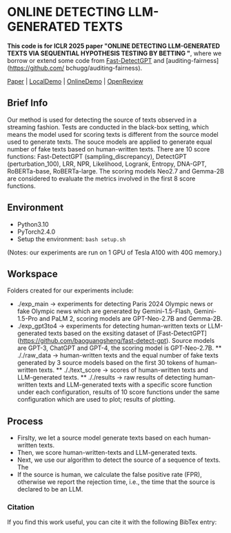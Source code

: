 # ONLINE DETECTING LLM-GENERATED TEXTS
**This code is for ICLR 2025 paper "ONLINE DETECTING LLM-GENERATED TEXTS VIA SEQUENTIAL HYPOTHESIS TESTING BY BETTING "**, where we borrow or extend some code from [Fast-DetectGPT](https://github.com/baoguangsheng/fast-detect-gpt) and [auditing-fairness](https://github.com/ bchugg/auditing-fairness).

[Paper](url) 
| [LocalDemo](#local-demo)
| [OnlineDemo](http://region-9.autodl.pro:21504/)
| [OpenReview](https://openreview.net/forum?id=Bpcgcr8E8Z)

## Brief Info
Our method is used for detecting the source of texts observed in a streaming fashion. Tests are conducted in the black-box setting, which means the model used for scoring texts is different from the source model used to generate texts. The souce models are applied to generate equal number of fake texts based on human-written texts. There are 10 score functions: Fast-DetectGPT (sampling_discrepancy), DetectGPT (perturbation_100), LRR, NPR, Likelihood, Logrank, Entropy, DNA-GPT, RoBERTa-base, RoBERTa-large. The scoring models Neo2.7 and Gemma-2B are considered to evaluate the metrics involved in the first 8 score functions. 

## Environment
* Python3.10
* PyTorch2.4.0
* Setup the environment:
  ```bash setup.sh```
  
(Notes: our experiments are run on 1 GPU of Tesla A100 with 40G memory.)

## Workspace
Folders created for our experiments include:
* ./exp_main -> experiments for detecting Paris 2024 Olympic news or fake Olympic news which are generated by Gemini-1.5-Flash, Gemini-1.5-Pro and PaLM 2, scoring models are GPT-Neo-2.7B and Gemma-2B.
*  ./exp_gpt3to4 -> experiments for detecting human-written texts or LLM-generated texts based on the exsiting dataset of [Fast-DetectGPT] (https://github.com/baoguangsheng/fast-detect-gpt). Source models are GPT-3, ChatGPT and GPT-4, the scoring model is GPT-Neo-2.7B.
** ././raw_data -> human-written texts and the equal number of fake texts generated by 3 source models based on the first 30 tokens of human-written texts.
** ././text_score -> scores of human-written texts and LLM-generated texts.
** ././results -> raw results of detecting human-written texts and LLM-generated texts with a specific score function under each configuration, results of 10 score functions under the same configuration which are used to plot; results of plotting.


## Process
* Firslty, we let a source model generate texts based on each human-written texts.
* Then, we score human-written-texts and LLM-generated texts.
* Next, we use our algorithm to detect the source of a sequence of texts. The 
* If the source is human, we calculate the false positive rate (FPR), otherwise we report the rejection time, i.e., the time that the source is declared to be an LLM.


### Citation
If you find this work useful, you can cite it with the following BibTex entry:

   
